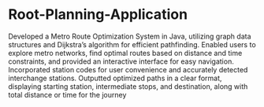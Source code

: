 # Root-Planning-Application
Developed a Metro Route Optimization System in Java, utilizing graph data structures and Dijkstra’s
algorithm for efficient pathfinding. Enabled users to explore metro networks, find optimal routes based on distance
and time constraints, and provided an interactive interface for easy navigation. Incorporated station codes for user
convenience and accurately detected interchange stations. Outputted optimized paths in a clear format, displaying
starting station, intermediate stops, and destination, along with total distance or time for the journey
